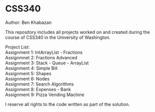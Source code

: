 # CSS340
Author: Ben Khabazan

This repository includes all projects worked on and created during the course of CSS340 in the University of Washington. 

Project List:  <br />
Assignment 1: IntArrayList - Fractions <br />
Assignmnet 2: Fractions Advanced <br />
Assignment 3: Stack - Queue - ArrayList <br />
Assignment 4: Simple Bill <br />
Assignment 5: Shapes <br />
Assignment 6: Nodes <br />
Assignment 7: Search Algorithms <br />
Assignment 8: Expenses - Bank <br />
Assignment 9: Pizza Vending Machine <br />

I reserve all rights to the code written as part of the solution.

